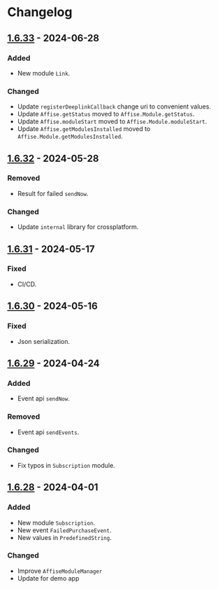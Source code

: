 # Changelog

## [1.6.33] - 2024-06-28

### Added

- New module `Link`.

### Changed

- Update `registerDeeplinkCallback` change uri to convenient values.
- Update `Affise.getStatus` moved to `Affise.Module.getStatus`.
- Update `Affise.moduleStart` moved to `Affise.Module.moduleStart`.
- Update `Affise.getModulesInstalled` moved to `Affise.Module.getModulesInstalled`.

## [1.6.32] - 2024-05-28

### Removed

- Result for failed `sendNow`.

### Changed

- Update `internal` library for crossplatform.
  
## [1.6.31] - 2024-05-17

### Fixed

- CI/CD.

## [1.6.30] - 2024-05-16

### Fixed

- Json serialization.

## [1.6.29] - 2024-04-24

### Added

- Event api `sendNow`.

### Removed

- Event api `sendEvents`.

### Changed

- Fix typos in `Subscription` module.

## [1.6.28] - 2024-04-01

### Added

- New module `Subscription`.
- New event `FailedPurchaseEvent`.
- New values in `PredefinedString`.

### Changed

- Improve `AffiseModuleManager`
- Update for demo app
  
[1.6.33]: https://github.com/affise/sdk-ios/compare/1.6.32...1.6.33
[1.6.32]: https://github.com/affise/sdk-ios/compare/1.6.31...1.6.32
[1.6.31]: https://github.com/affise/sdk-ios/compare/1.6.30...1.6.31
[1.6.30]: https://github.com/affise/sdk-ios/compare/1.6.29...1.6.30
[1.6.29]: https://github.com/affise/sdk-ios/compare/1.6.28...1.6.29
[1.6.28]: https://github.com/affise/sdk-ios/compare/1.6.27...1.6.28
